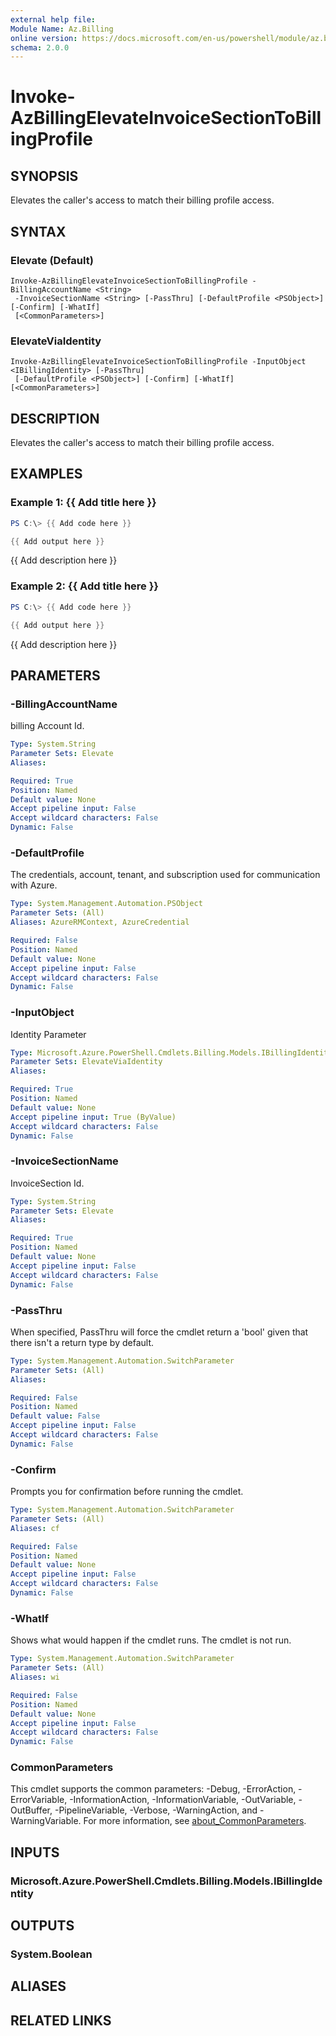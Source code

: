 ```yaml
---
external help file:
Module Name: Az.Billing
online version: https://docs.microsoft.com/en-us/powershell/module/az.billing/invoke-azbillingelevateinvoicesectiontobillingprofile
schema: 2.0.0
---
```


# Invoke-AzBillingElevateInvoiceSectionToBillingProfile

## SYNOPSIS
Elevates the caller's access to match their billing profile access.

## SYNTAX

### Elevate (Default)
```
Invoke-AzBillingElevateInvoiceSectionToBillingProfile -BillingAccountName <String>
 -InvoiceSectionName <String> [-PassThru] [-DefaultProfile <PSObject>] [-Confirm] [-WhatIf]
 [<CommonParameters>]
```

### ElevateViaIdentity
```
Invoke-AzBillingElevateInvoiceSectionToBillingProfile -InputObject <IBillingIdentity> [-PassThru]
 [-DefaultProfile <PSObject>] [-Confirm] [-WhatIf] [<CommonParameters>]
```

## DESCRIPTION
Elevates the caller's access to match their billing profile access.

## EXAMPLES

### Example 1: {{ Add title here }}
```powershell
PS C:\> {{ Add code here }}

{{ Add output here }}
```

{{ Add description here }}

### Example 2: {{ Add title here }}
```powershell
PS C:\> {{ Add code here }}

{{ Add output here }}
```

{{ Add description here }}

## PARAMETERS

### -BillingAccountName
billing Account Id.

```yaml
Type: System.String
Parameter Sets: Elevate
Aliases:

Required: True
Position: Named
Default value: None
Accept pipeline input: False
Accept wildcard characters: False
Dynamic: False
```

### -DefaultProfile
The credentials, account, tenant, and subscription used for communication with Azure.

```yaml
Type: System.Management.Automation.PSObject
Parameter Sets: (All)
Aliases: AzureRMContext, AzureCredential

Required: False
Position: Named
Default value: None
Accept pipeline input: False
Accept wildcard characters: False
Dynamic: False
```

### -InputObject
Identity Parameter

```yaml
Type: Microsoft.Azure.PowerShell.Cmdlets.Billing.Models.IBillingIdentity
Parameter Sets: ElevateViaIdentity
Aliases:

Required: True
Position: Named
Default value: None
Accept pipeline input: True (ByValue)
Accept wildcard characters: False
Dynamic: False
```

### -InvoiceSectionName
InvoiceSection Id.

```yaml
Type: System.String
Parameter Sets: Elevate
Aliases:

Required: True
Position: Named
Default value: None
Accept pipeline input: False
Accept wildcard characters: False
Dynamic: False
```

### -PassThru
When specified, PassThru will force the cmdlet return a 'bool' given that there isn't a return type by default.

```yaml
Type: System.Management.Automation.SwitchParameter
Parameter Sets: (All)
Aliases:

Required: False
Position: Named
Default value: False
Accept pipeline input: False
Accept wildcard characters: False
Dynamic: False
```

### -Confirm
Prompts you for confirmation before running the cmdlet.

```yaml
Type: System.Management.Automation.SwitchParameter
Parameter Sets: (All)
Aliases: cf

Required: False
Position: Named
Default value: None
Accept pipeline input: False
Accept wildcard characters: False
Dynamic: False
```

### -WhatIf
Shows what would happen if the cmdlet runs.
The cmdlet is not run.

```yaml
Type: System.Management.Automation.SwitchParameter
Parameter Sets: (All)
Aliases: wi

Required: False
Position: Named
Default value: None
Accept pipeline input: False
Accept wildcard characters: False
Dynamic: False
```

### CommonParameters
This cmdlet supports the common parameters: -Debug, -ErrorAction, -ErrorVariable, -InformationAction, -InformationVariable, -OutVariable, -OutBuffer, -PipelineVariable, -Verbose, -WarningAction, and -WarningVariable. For more information, see [about_CommonParameters](http://go.microsoft.com/fwlink/?LinkID=113216).

## INPUTS

### Microsoft.Azure.PowerShell.Cmdlets.Billing.Models.IBillingIdentity

## OUTPUTS

### System.Boolean

## ALIASES

## RELATED LINKS

